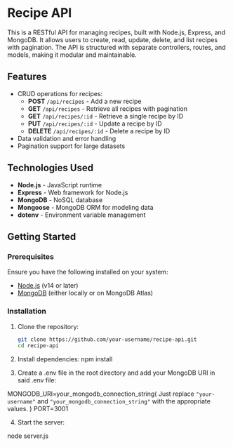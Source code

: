 # Recipe API

This is a RESTful API for managing recipes, built with Node.js, Express, and MongoDB. It allows users to create, read, update, delete, and list recipes with pagination. The API is structured with separate controllers, routes, and models, making it modular and maintainable.

## Features

- CRUD operations for recipes:
  - **POST** `/api/recipes` - Add a new recipe
  - **GET** `/api/recipes` - Retrieve all recipes with pagination
  - **GET** `/api/recipes/:id` - Retrieve a single recipe by ID
  - **PUT** `/api/recipes/:id` - Update a recipe by ID
  - **DELETE** `/api/recipes/:id` - Delete a recipe by ID
- Data validation and error handling
- Pagination support for large datasets

## Technologies Used

- **Node.js** - JavaScript runtime
- **Express** - Web framework for Node.js
- **MongoDB** - NoSQL database
- **Mongoose** - MongoDB ORM for modeling data
- **dotenv** - Environment variable management

## Getting Started

### Prerequisites

Ensure you have the following installed on your system:
- [Node.js](https://nodejs.org/) (v14 or later)
- [MongoDB](https://www.mongodb.com/) (either locally or on MongoDB Atlas)

### Installation

1. Clone the repository:
   ```bash
   git clone https://github.com/your-username/recipe-api.git
   cd recipe-api

2. Install dependencies:
   npm install

3. Create a .env file in the root directory and add your MongoDB URI in said .env file:

MONGODB_URI=your_mongodb_connection_string(
Just replace `"your-username"` and `"your_mongodb_connection_string"` with the appropriate values.
)
PORT=3001

4. Start the server:

node server.js
